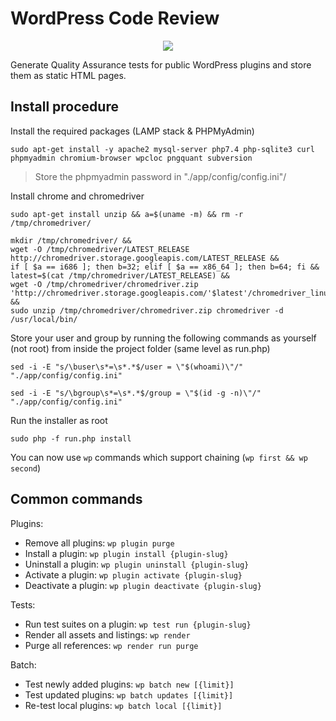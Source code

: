 # WordPress Code Review

<p align="center">
    <a href="https://potrivit.com">
        <img src="https://repository-images.githubusercontent.com/462785554/0649e40d-fd0e-481b-ab2e-86a4a66003c8"/>
    </a>
</p>

Generate Quality Assurance tests for public WordPress plugins and store them as static HTML pages.

## Install procedure

Install the required packages (LAMP stack & PHPMyAdmin)

```
sudo apt-get install -y apache2 mysql-server php7.4 php-sqlite3 curl phpmyadmin chromium-browser wpcloc pngquant subversion
```

> Store the phpmyadmin password in "./app/config/config.ini"/

Install chrome and chromedriver

```
sudo apt-get install unzip && a=$(uname -m) && rm -r /tmp/chromedriver/
```

```
mkdir /tmp/chromedriver/ &&
wget -O /tmp/chromedriver/LATEST_RELEASE http://chromedriver.storage.googleapis.com/LATEST_RELEASE &&
if [ $a == i686 ]; then b=32; elif [ $a == x86_64 ]; then b=64; fi &&
latest=$(cat /tmp/chromedriver/LATEST_RELEASE) &&
wget -O /tmp/chromedriver/chromedriver.zip 'http://chromedriver.storage.googleapis.com/'$latest'/chromedriver_linux'$b'.zip' &&
sudo unzip /tmp/chromedriver/chromedriver.zip chromedriver -d /usr/local/bin/
```

Store your user and group by running the following commands as yourself (not root) from inside the project folder (same level as run.php)

```sed -i -E "s/\buser\s*=\s*.*$/user = \"$(whoami)\"/" "./app/config/config.ini"```

```sed -i -E "s/\bgroup\s*=\s*.*$/group = \"$(id -g -n)\"/" "./app/config/config.ini"```

Run the installer as root

```sudo php -f run.php install```

You can now use ```wp``` commands which support chaining (```wp first && wp second```)

## Common commands

Plugins:

 * Remove all plugins:  ```wp plugin purge```
 * Install a plugin:    ```wp plugin install {plugin-slug}```
 * Uninstall a plugin:  ```wp plugin uninstall {plugin-slug}```
 * Activate a plugin:   ```wp plugin activate {plugin-slug}```
 * Deactivate a plugin: ```wp plugin deactivate {plugin-slug}```
 
Tests:

 * Run test suites on a plugin: ```wp test run {plugin-slug}```
 * Render all assets and listings: ```wp render```
 * Purge all references: ```wp render run purge```

Batch:
 * Test newly added plugins: ```wp batch new [{limit}]```
 * Test updated plugins:     ```wp batch updates [{limit}]```
 * Re-test local plugins:    ```wp batch local [{limit}]```

